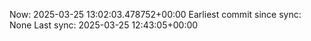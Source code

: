 Now: 2025-03-25 13:02:03.478752+00:00 Earliest commit since sync: None Last sync: 2025-03-25 12:43:05+00:00
